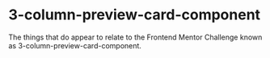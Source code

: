 # 3-column-preview-card-component
The things that do appear to relate to the Frontend Mentor Challenge known as 3-column-preview-card-component.
